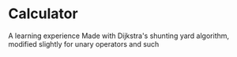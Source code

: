 # Calculator
A learning experience
Made with Dijkstra's shunting yard algorithm, modified slightly for unary operators and such
